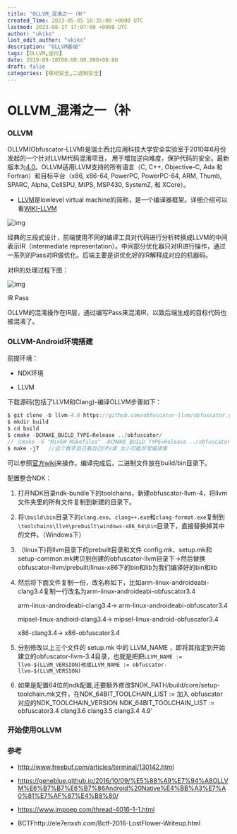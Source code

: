 ```yaml
---
title: "OLLVM_混淆之一（补"
created_Time: 2023-05-05 16:35:00 +0000 UTC
lastmod: 2023-08-17 17:07:00 +0000 UTC
author: "ukiko"
last_edit_author: "ukiko"
description: "OLLVM基础"
tags: [OLLVM,逆向]
date: 2019-09-10T00:00:00.000+08:00
draft: false
categories: [移动安全,二进制安全]
---
```


# OLLVM_混淆之一（补

### OLLVM

OLLVM(Obfuscator-LLVM)是瑞士西北应用科技大学安全实验室于2010年6月份发起的一个针对LLVM代码混淆项目， 用于增加逆向难度，保护代码的安全。最新版本为[4.0](https://github.com/obfuscator-llvm/obfuscator/tree/llvm-4.0)。OLLVM适用LLVM支持的所有语言（C, C++, Objective-C, Ada 和 Fortran）和目标平台（x86, x86-64, PowerPC, PowerPC-64, ARM, Thumb, SPARC, Alpha, CellSPU, MIPS, MSP430, SystemZ, 和 XCore）。

- [LLVM](http://llvm.org/)是lowlevel virtual machine的简称，是一个编译器框架。详细介绍可以看[WIKI-LLVM](https://zh.wikipedia.org/wiki/LLVM)

![img](http://my-md-1253484710.coscd.myqcloud.com/20180823112535.png)

经典的三段式设计，前端使用不同的编译工具对代码进行分析转换成LLVM的中间表示IR（intermediate representation）。中间部分优化器只对IR进行操作，通过一系列的Pass对IR做优化。后端主要是讲优化好的IR解释成对应的机器码。

对IR的处理过程下图：

![img](http://my-md-1253484710.coscd.myqcloud.com/20180823113111.png)

IR Pass

OLLVM的混淆操作在IR层，通过编写Pass来混淆IR，以致后端生成的目标代码也被混淆了。

### OLLVM-Android环境搭建

前提环境：

- NDK环境

- LLVM

下载源码(包括了LLVM和Clang)-编译OLLVM步骤如下：

```java
$ git clone -b llvm-4.0 https://github.com/obfuscator-llvm/obfuscator.git
$ mkdir build
$ cd build
$ cmake -DCMAKE_BUILD_TYPE=Release ../obfuscator/
//（cmake -G "MinGW Makefiles" -DCMAKE_BUILD_TYPE=Release ../obfuscator/）(windows)
$ make -j7   //这个数字自己看自己CPU填 太小可能非常编译慢
```

可以参照[官方wiki](https://github.com/obfuscator-llvm/obfuscator/wiki)来操作。编译完成后，二进制文件放在build/bin目录下。

配置整合NDK：

1. 打开NDK目录ndk-bundle下的toolchains，新建obfuscator-llvm-4，将llvm文件夹里的所有文件复制到新建的目录下。

1. 将`\build\bin`目录下的`clang.exe`、`clang++.exe`和`clang-format.exe`复制到`\toolchains\llvm\prebuilt\windows-x86_64\bin`目录下，直接替换掉其中的文件。（Windows下）

1. （linux下)将llvm目录下的prebuilt目录和文件 config.mk、setup.mk和setup-common.mk拷贝到创建的obfuscator-llvm目录下->然后替换obfuscator-llvm/prebuilt/linux-x86下的bin和lib为我们编译好的bin和lib

1. 然后将下面文件复制一份，改名称如下，比如arm-linux-androideabi-clang3.4复制一行改名为arm-linux-androideabi-obfuscator3.4

	arm-linux-androideabi-clang3.4-> arm-linux-androideabi-obfuscator3.4

	mipsel-linux-android-clang3.4-> mipsel-linux-android-obfuscator3.4

	x86-clang3.4-> x86-obfuscator3.4



1. 分别修改以上三个文件的 setup.mk 中的 LLVM_NAME ，即将其指定到开始建立的obfuscator-llvm-3.4目录，也就是把把`LLVM_NAME := llvm-$(LLVM_VERSION)改成LLVM_NAME := obfuscator-llvm-$(LLVM_VERSION)`

1. 如果是配置64位的ndk配置,还要额外修改$NDK_PATH/build/core/setup-toolchain.mk文件，在NDK_64BIT_TOOLCHAIN_LIST := 加入 obfuscator 对应的NDK_TOOLCHAIN_VERSION NDK_64BIT_TOOLCHAIN_LIST := obfuscator3.4 clang3.6 clang3.5 clang3.4 4.9’

### 开始使用OLLVM

### 参考

- http://www.freebuf.com/articles/terminal/130142.html

- https://geneblue.github.io/2016/10/09/%E5%88%A9%E7%94%A8OLLVM%E6%B7%B7%E6%B7%86Android%20Native%E4%BB%A3%E7%A0%81%E7%AF%87%E4%B8%80/

- https://www.jmpoep.com/thread-4016-1-1.html

- BCTFhttp://ele7enxxh.com/Bctf-2016-LostFlower-Writeup.html

